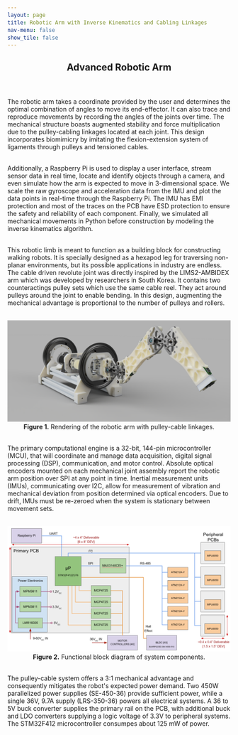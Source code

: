 ```yaml
---
layout: page
title: Robotic Arm with Inverse Kinematics and Cabling Linkages
nav-menu: false
show_tile: false
---
```


<!-- Main -->
<div id="main" class="alt">

  <!-- One -->
<section id="one">
	<div class="inner">
		<header class="major">
			<h1>Advanced Robotic Arm</h1>
		</header>

<!-- Content -->

The robotic arm takes a coordinate provided by the user and determines the optimal combination of angles to move its end-effector. It can also trace and reproduce movements by recording the angles of the joints over time. The mechanical structure boasts augmented stability and force multiplication due to the pulley-cabling linkages located at each joint. This design incorporates biomimicry by imitating the flexion-extension system of ligaments through pulleys and tensioned cables.<br><br>
		
Additionally, a Raspberry Pi is used to display a user interface, stream sensor data in real time, locate and identify objects through a camera, and even simulate how the arm is expected to move in 3-dimensional space. We scale the raw gyroscope and acceleration data from the IMU and plot the data points in real-time through the Raspberry Pi. The IMU has EMI protection and most of the traces on the PCB have ESD protection to ensure the safety and reliability of each component. Finally, we simulated all mechanical movements in Python before construction by modeling the inverse kinematics algorithm.<br><br>
		
This robotic limb is meant to function as a building block for constructing walking robots. It is specially designed as a hexapod leg for traversing non-planar environments, but its possible applications in industry are endless. The cable driven revolute joint was directly inspired by the LIMS2-AMBIDEX arm which was developed by researchers in South Korea. It contains two counteractings pulley sets which use the same cable reel. They act around pulleys around the joint to enable bending. In this design, augmenting the mechanical advantage is proportional to the number of pulleys and rollers.<br><br>

<center><img src="assets/images/arm_render.png" alt="Robotic Arm Render" width="700"></center>
		<center><b>Figure 1.</b> Rendering of the robotic arm with pulley-cable linkages.</center>

<br>The primary computational engine is a 32-bit, 144-pin microcontroller (MCU), that will coordinate and manage data acquisition, digital signal processing (DSP), communication, and motor control. Absolute optical encoders mounted on each mechanical joint assembly report the robotic arm position over SPI at any point in time. Inertial measurement units (IMUs), communicating over I2C, allow for measurement of vibration and mechanical deviation from position determined via optical encoders. Due to drift, IMUs must be re-zeroed when the system is stationary between movement sets.<br><br>

<center><img src="assets/images/arm_fbd.png" alt="Functional Block Diagram" width="700"></center>
		<center><b>Figure 2.</b> Functional block diagram of system components.</center>
		
<br>The pulley-cable system offers a 3:1 mechanical advantage and consequently mitigates the robot's expected power demand. Two 450W parallelized power supplies (SE-450-36) provide sufficient power, while a single 36V, 9.7A supply (LRS-350-36) powers all electrical systems. A 36 to 5V buck converter supplies the primary rail on the PCB, with additional buck and LDO converters supplying a logic voltage of 3.3V to peripheral systems. The STM32F412 microcontroller consumpes about 125 mW of power.

